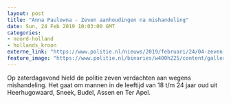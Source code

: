 ```yaml
---
layout: post
title: "Anna Paulowna - Zeven aanhoudingen na mishandeling"
date: Sun, 24 Feb 2019 10:03:00 GMT
categories: 
- noord-holland 
- hollands_kroon 
externe_link: "https://www.politie.nl/nieuws/2019/februari/24/04-zeven-aanhoudingen-na-mishandeling.html"
feature_image: "https://www.politie.nl/binaries/w400h225/content/gallery/politie/stockfotos/infra-en-voertuigen/trein.jpg"
---
```


Op zaterdagavond hield de politie zeven verdachten aan wegens mishandeling. Het gaat om mannen in de leeftijd van 18 t/m 24 jaar oud uit Heerhugowaard, Sneek, Budel, Assen en Ter Apel.
